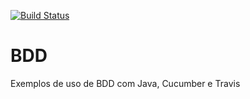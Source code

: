 [![Build Status](https://travis-ci.org/paulossjunior/BDD.svg?branch=master)](https://travis-ci.org/paulossjunior/BDD)
# BDD

Exemplos de uso de BDD com  Java, Cucumber e Travis


